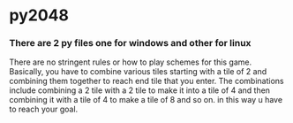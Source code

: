 # py2048
### There are 2 py files one for windows and other for linux

There are no stringent rules or how to play schemes for this game. Basically,
you have to combine various tiles starting with a tile of 2 and combining them together to reach end tile that you enter.
The combinations include combining a 2 tile with a 2 tile to make it into a tile of 4 and 
then combining it with a tile of 4 to make a tile of 8 and so on. in this way u have to reach your goal.
